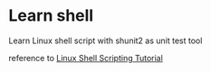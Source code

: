 # Learn shell

Learn Linux shell script with shunit2 as unit test tool

reference to [Linux Shell Scripting Tutorial](http://www.freeos.com/guides/lsst/)

